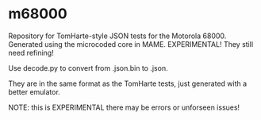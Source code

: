 # m68000
Repository for TomHarte-style JSON tests for the Motorola 68000. Generated using the microcoded core in MAME. EXPERIMENTAL! They still need refining!

Use decode.py to convert from .json.bin to .json.

They are in the same format as the TomHarte tests, just generated with a better emulator.

NOTE: this is EXPERIMENTAL there may be errors or unforseen issues!